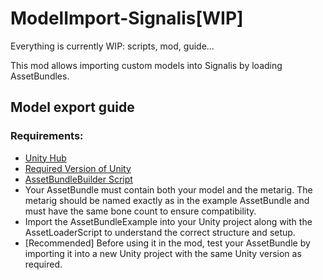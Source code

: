 # ModelImport-Signalis[WIP]
Everything is currently WIP: scripts, mod, guide...

This mod allows importing custom models into Signalis by loading AssetBundles.

## Model export guide


### Requirements:
- [Unity Hub](https://docs.unity3d.com/hub/manual/InstallHub.html)
- [Required Version of Unity](https://unity.com/releases/editor/whats-new/2020.3.36#release-notes)
- [AssetBundleBuilder Script](https://github.com/ZiegelsteinNBG/ModelImport-Signalis/tree/main/AssetBundle%20Scripts)
- Your AssetBundle must contain both your model and the metarig. The metarig should be named exactly as in the example AssetBundle and must have the same bone count to ensure compatibility.
- Import the AssetBundleExample into your Unity project along with the AssetLoaderScript to understand the correct structure and setup.
- [Recommended] Before using it in the mod, test your AssetBundle by importing it into a new Unity project with the same Unity version as required.
  
